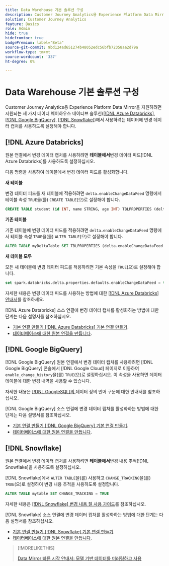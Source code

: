 ```yaml
---
title: Data Warehouse 기본 솔루션 구성
description: Customer Journey Analytics용 Experience Platform Data Mirror에 대한 Data Warehouse 기본 솔루션을 구성하는 방법을 이해합니다.
solution: Customer Journey Analytics
feature: Basics
role: Admin
hide: true
hidefromtoc: true
badgePremium: label="Beta"
source-git-commit: 9bd124ad651274b48052edc56bfb72358aa2d79a
workflow-type: tm+mt
source-wordcount: '337'
ht-degree: 0%

---
```


# Data Warehouse 기본 솔루션 구성

Customer Journey Analytics용 Experience Platform Data Mirror을 지원하려면 지원되는 세 가지 데이터 웨어하우스 네이티브 솔루션([[!DNL Azure Databricks]](#azure-databricks), [[!DNL Google BigQuery]](#google-bigquery), [[!DNL Snowflake]](#snowflake))에서 사용하려는 데이터에 변경 데이터 캡처를 사용하도록 설정해야 합니다.


## [!DNL Azure Databricks]

원본 연결에서 변경 데이터 캡처를 사용하려면 **테이블에서**&#x200B;변경 데이터 피드[!DNL Azure Databricks]를 사용하도록 설정하십시오.

다음 명령을 사용하여 테이블에서 변경 데이터 피드를 활성화합니다.

**새 테이블**

변경 데이터 피드를 새 테이블에 적용하려면 `delta.enableChangeDataFeed` 명령에서 테이블 속성 `TRUE`을(를) `CREATE TABLE`(으)로 설정해야 합니다.

```sql
CREATE TABLE student (id INT, name STRING, age INT) TBLPROPERTIES (delta.enableChangeDataFeed = true)
```

**기존 테이블**

기존 테이블에 변경 데이터 피드를 적용하려면 `delta.enableChangeDataFeed` 명령에서 테이블 속성 `TRUE`을(를) `ALTER TABLE`(으)로 설정해야 합니다.

```sql
ALTER TABLE myDeltaTable SET TBLPROPERTIES (delta.enableChangeDataFeed = true)
```

**새 테이블 모두**

모든 새 테이블에 변경 데이터 피드를 적용하려면 기본 속성을 `TRUE`(으)로 설정해야 합니다.

```sql
set spark.databricks.delta.properties.defaults.enableChangeDataFeed = true;
```

자세한 내용은 변경 데이터 피드를 사용하는 방법에 대한 [[!DNL Azure Databricks] 안내서](https://docs.databricks.com/aws/en/delta/delta-change-data-feed#enable-change-data-feed)를 참조하세요.

[!DNL Azure Databricks] 소스 연결에 변경 데이터 캡처를 활성화하는 방법에 대한 단계는 다음 설명서를 참조하십시오.

* [기본 연결 만들기 [!DNL Azure Databricks] 기본 연결 만들기](https://experienceleague.adobe.com/en/docs/experience-platform/sources/api-tutorials/create/databases/databricks).
* [데이터베이스에 대한 원본 연결을 만듭니다](https://experienceleague.adobe.com/en/docs/experience-platform/sources/api-tutorials/collect/database-nosql#create-a-source-connection).

## [!DNL Google BigQuery]

[!DNL Google BigQuery] 원본 연결에서 변경 데이터 캡처를 사용하려면 [!DNL Google BigQuery] 콘솔에서 [!DNL Google Cloud] 페이지로 이동하여 `enable_change_history`을(를) `TRUE`(으)로 설정하십시오. 이 속성을 사용하면 데이터 테이블에 대한 변경 내역을 사용할 수 있습니다.

자세한 내용은 [ [!DNL GoogleSQL]의 ](https://cloud.google.com/bigquery/docs/reference/standard-sql/data-definition-language#table_option_list)데이터 정의 언어 구문에 대한 안내서를 참조하십시오.

[!DNL Google BigQuery] 소스 연결에 변경 데이터 캡처를 활성화하는 방법에 대한 단계는 다음 설명서를 참조하십시오.

* [기본 연결 만들기 [!DNL Google BigQuery] 기본 연결 만들기](https://experienceleague.adobe.com/en/docs/experience-platform/sources/api-tutorials/create/databases/bigquery).
* [데이터베이스에 대한 원본 연결을 만듭니다](https://experienceleague.adobe.com/en/docs/experience-platform/sources/api-tutorials/collect/database-nosql#create-a-source-connection).

## [!DNL Snowflake]

원본 연결에서 변경 데이터 캡처를 사용하려면 **테이블에서**&#x200B;변경 내용 추적[!DNL Snowflake]을 사용하도록 설정하십시오.

[!DNL Snowflake]에서 `ALTER TABLE`을(를) 사용하고 `CHANGE_TRACKING`을(를) `TRUE`(으)로 설정하여 변경 내용 추적을 사용하도록 설정합니다.

```sql
ALTER TABLE mytable SET CHANGE_TRACKING = TRUE
```

자세한 내용은 [[!DNL Snowflake] 변경 내용 절 사용 가이드](https://docs.snowflake.com/en/sql-reference/constructs/changes#usage-notes)를 참조하십시오.

[!DNL Snowflake] 소스 연결에 변경 데이터 캡처를 활성화하는 방법에 대한 단계는 다음 설명서를 참조하십시오.

* [기본 연결 만들기 [!DNL Snowflake] 기본 연결 만들기](https://experienceleague.adobe.com/en/docs/experience-platform/sources/api-tutorials/create/databases/snowflake).
* [데이터베이스에 대한 원본 연결을 만듭니다](https://experienceleague.adobe.com/en/docs/experience-platform/sources/api-tutorials/collect/database-nosql#create-a-source-connection).


>[!MORELIKETHIS]
>
>[Data Mirror 빠른 시작 안내서: 모델 기반 데이터를 미러링하고 사용](data-mirror.md)
>
